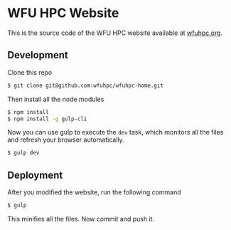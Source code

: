 # WFU HPC Website

This is the source code of the WFU HPC website available at [wfuhpc.org](https://wfuhpc.org).

## Development

Clone this repo

```bash
$ git clone git@github.com:wfuhpc/wfuhpc-home.git
```

Then install all the node modules

```bash
$ npm install
$ npm install -g gulp-cli
```

Now you can use gulp to execute the `dev` task, which monitors all the files and refresh
your browser automatically.

```bash
$ gulp dev
```

## Deployment

After you modified the website, run the following command

```bash
$ gulp
```

This minifies all the files. Now commit and push it.
